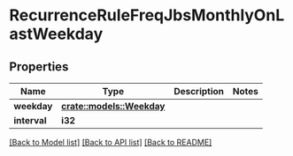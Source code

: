 # RecurrenceRuleFreqJbsMonthlyOnLastWeekday

## Properties

Name | Type | Description | Notes
------------ | ------------- | ------------- | -------------
**weekday** | [**crate::models::Weekday**](Weekday.md) |  | 
**interval** | **i32** |  | 

[[Back to Model list]](../README.md#documentation-for-models) [[Back to API list]](../README.md#documentation-for-api-endpoints) [[Back to README]](../README.md)


